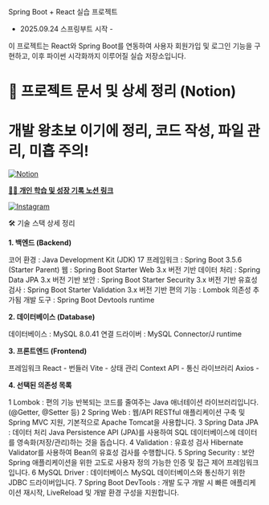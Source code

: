 Spring Boot + React 실습 프로젝트
- 2025.09.24 스프링부트 시작 -

이 프로젝트는 React와 Spring Boot를 연동하여 사용자 회원가입 및 로그인 기능을 구현하고, 이후 파이썬 시각화까지 이루어질 실습 저장소입니다.


# 📝 프로젝트 문서 및 상세 정리 (Notion)
# 개발 왕초보 이기에 정리, 코드 작성, 파일 관리, 미흡 주의!


[![Notion](https://img.shields.io/badge/Notion-Python_Study-000000?style=flat&logo=notion&logoColor=white)](https://www.notion.so/Web-project-26a140ad7c83800287bed9ea0cb03eec?source=copy_link)

[**🧑‍💻 개인 학습 및 성장 기록 노션 링크**](https://www.notion.so/A-journey-to-find-myself-25f140ad7c83802b8ed6c129c5e16d37?source=copy_link)

[![Instagram](https://img.shields.io/badge/Instagram-Daily_Quest-E4405F?style=flat&logo=instagram&logoColor=white)](https://www.instagram.com/pomodoro._.life/?next=%2Flucete_w.b%2F)




🛠️ 기술 스택 상세 정리

**1. 백엔드 (Backend)**

코어 환경	: Java Development Kit (JDK)	17
프레임워크	: Spring Boot	3.5.6 (Starter Parent)
웹	: Spring Boot Starter Web	3.x 버전 기반
데이터 처리	: Spring Data JPA	3.x 버전 기반
보안	: Spring Boot Starter Security	3.x 버전 기반
유효성 검사	: Spring Boot Starter Validation	3.x 버전 기반
편의 기능	: Lombok	의존성 추가됨
개발 도구	: Spring Boot Devtools	runtime


**2. 데이터베이스 (Database)**

데이터베이스	: MySQL	8.0.41
연결 드라이버	: MySQL Connector/J	runtime


**3. 프론트엔드 (Frontend)**

프레임워크	React	-
번들러	Vite	-
상태 관리	Context API	-
통신 라이브러리	Axios	-


**4. 선택된 의존성 목록**

1	Lombok	: 편의 기능	반복되는 코드를 줄여주는 Java 애너테이션 라이브러리입니다. (@Getter, @Setter 등)
2	Spring Web	: 웹/API	RESTful 애플리케이션 구축 및 Spring MVC 지원, 기본적으로 Apache Tomcat을 사용합니다.
3	Spring Data JPA	: 데이터 처리	Java Persistence API (JPA)를 사용하여 SQL 데이터베이스에 데이터를 영속화(저장/관리)하는 것을 돕습니다.
4	Validation	: 유효성 검사	Hibernate Validator를 사용하여 Bean의 유효성 검사를 수행합니다.
5	Spring Security	: 보안	Spring 애플리케이션을 위한 고도로 사용자 정의 가능한 인증 및 접근 제어 프레임워크입니다.
6	MySQL Driver	: 데이터베이스	MySQL 데이터베이스와 통신하기 위한 JDBC 드라이버입니다.
7	Spring Boot DevTools	: 개발 도구	개발 시 빠른 애플리케이션 재시작, LiveReload 및 개발 환경 구성을 지원합니다.
